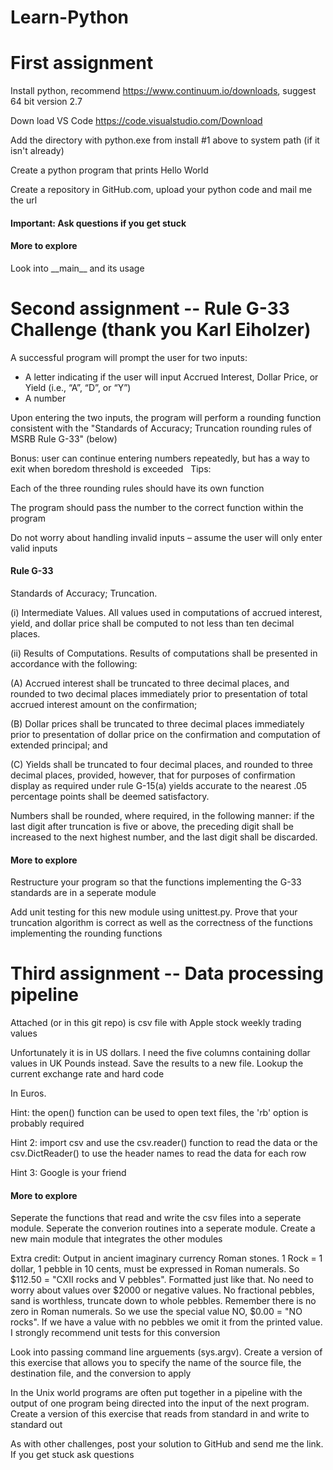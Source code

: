 # Learn-Python

# First assignment

Install python, recommend https://www.continuum.io/downloads, suggest 64 bit version 2.7

Down load VS Code https://code.visualstudio.com/Download 

Add the directory with python.exe from install #1 above to system path (if it isn't already)

Create a python program that prints Hello World

Create a repository in GitHub.com, upload your python code and mail me the url

#### Important: Ask questions if you get stuck

####  More to explore

Look into \_\_main\_\_ and its usage

# Second assignment -- Rule G-33 Challenge (thank you Karl Eiholzer)

A successful program will prompt the user for two inputs:
- A letter indicating if the user will input Accrued Interest, Dollar Price, or Yield (i.e., “A”, “D”, or “Y”)
- A number

Upon entering the two inputs, the program will perform a rounding function consistent with the "Standards of Accuracy; Truncation rounding rules of MSRB Rule G-33" (below)

Bonus: user can continue entering numbers repeatedly, but has a way to exit when boredom threshold is exceeded
 
Tips:

Each of the three rounding rules should have its own function

The program should pass the number to the correct function within the program

Do not worry about handling invalid inputs – assume the user will only enter valid inputs

#### Rule G-33

Standards of Accuracy; Truncation.

(i) Intermediate Values. All values used in computations of accrued interest, yield, and dollar price shall be computed to not less than ten decimal places.

(ii) Results of Computations. Results of computations shall be presented in accordance with the following:

(A) Accrued interest shall be truncated to three decimal places, and rounded to two decimal places immediately prior to presentation of total accrued interest amount on the confirmation;

(B) Dollar prices shall be truncated to three decimal places immediately prior to presentation of dollar price on the confirmation and computation of extended principal; and

(C) Yields shall be truncated to four decimal places, and rounded to three decimal places, provided, however, that for purposes of confirmation display as required under rule G-15(a) yields accurate to the nearest .05 percentage points shall be deemed satisfactory.

Numbers shall be rounded, where required, in the following manner: if the last digit after truncation is five or above, the preceding digit shall be increased to the next highest number, and the last digit shall be discarded.

####  More to explore

Restructure your program so that the functions implementing the G-33 standards are in a seperate module

Add unit testing for this new module using unittest.py. Prove that your truncation algorithm is correct as well as the correctness of the functions implementing the rounding functions

# Third assignment -- Data processing pipeline

Attached (or in this git repo) is csv file with Apple stock weekly trading values

Unfortunately it is in US dollars. I need the five columns containing dollar values in UK Pounds instead. Save the results to a new file. Lookup the current exchange rate and hard code

In Euros.

Hint: the open() function can be used to open text files, the 'rb' option is probably required

Hint 2: import csv and use the csv.reader() function to read the data or the csv.DictReader() to use the header names to read the data for each row

Hint 3: Google is your friend

####  More to explore

Seperate the functions that read and write the csv files into a seperate module. Seperate the converion routines into a seperate module. Create a new main module that integrates the other modules

Extra credit: Output in ancient imaginary currency Roman stones. 1 Rock = 1 dollar, 1 pebble in 10 cents, must be expressed in Roman numerals. So $112.50 = "CXII rocks and V pebbles". Formatted just like that. No need to worry about values over $2000 or negative values. No fractional pebbles, sand is worthless, truncate down to whole pebbles. Remember there is no zero in Roman numerals. So we use the special value NO, $0.00 = "NO rocks". If we have a value with no pebbles we omit it from the printed value. I strongly recommend unit tests for this conversion

Look into passing command line arguements (sys.argv). Create a version of this exercise that allows you to specify the name of the source file, the destination file, and the conversion to apply

In the Unix world programs are often put together in a pipeline with the output of one program being directed into the input of the next program. Create a version of this exercise that reads from standard in and write to standard out

As with other challenges, post your solution to GitHub and send me the link. If you get stuck ask questions